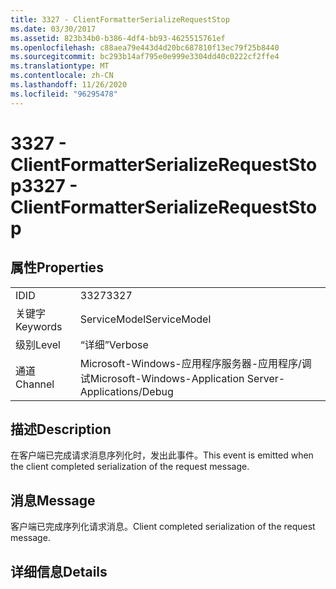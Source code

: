 ```yaml
---
title: 3327 - ClientFormatterSerializeRequestStop
ms.date: 03/30/2017
ms.assetid: 823b34b0-b386-4df4-bb93-4625515761ef
ms.openlocfilehash: c88aea79e443d4d20bc687810f13ec79f25b8440
ms.sourcegitcommit: bc293b14af795e0e999e3304dd40c0222cf2ffe4
ms.translationtype: MT
ms.contentlocale: zh-CN
ms.lasthandoff: 11/26/2020
ms.locfileid: "96295478"
---
```

# <a name="3327---clientformatterserializerequeststop"></a><span data-ttu-id="81952-102">3327 - ClientFormatterSerializeRequestStop</span><span class="sxs-lookup"><span data-stu-id="81952-102">3327 - ClientFormatterSerializeRequestStop</span></span>

## <a name="properties"></a><span data-ttu-id="81952-103">属性</span><span class="sxs-lookup"><span data-stu-id="81952-103">Properties</span></span>  
  
|||  
|-|-|  
|<span data-ttu-id="81952-104">ID</span><span class="sxs-lookup"><span data-stu-id="81952-104">ID</span></span>|<span data-ttu-id="81952-105">3327</span><span class="sxs-lookup"><span data-stu-id="81952-105">3327</span></span>|  
|<span data-ttu-id="81952-106">关键字</span><span class="sxs-lookup"><span data-stu-id="81952-106">Keywords</span></span>|<span data-ttu-id="81952-107">ServiceModel</span><span class="sxs-lookup"><span data-stu-id="81952-107">ServiceModel</span></span>|  
|<span data-ttu-id="81952-108">级别</span><span class="sxs-lookup"><span data-stu-id="81952-108">Level</span></span>|<span data-ttu-id="81952-109">“详细”</span><span class="sxs-lookup"><span data-stu-id="81952-109">Verbose</span></span>|  
|<span data-ttu-id="81952-110">通道</span><span class="sxs-lookup"><span data-stu-id="81952-110">Channel</span></span>|<span data-ttu-id="81952-111">Microsoft-Windows-应用程序服务器-应用程序/调试</span><span class="sxs-lookup"><span data-stu-id="81952-111">Microsoft-Windows-Application Server-Applications/Debug</span></span>|  
  
## <a name="description"></a><span data-ttu-id="81952-112">描述</span><span class="sxs-lookup"><span data-stu-id="81952-112">Description</span></span>  

 <span data-ttu-id="81952-113">在客户端已完成请求消息序列化时，发出此事件。</span><span class="sxs-lookup"><span data-stu-id="81952-113">This event is emitted when the client completed serialization of the request message.</span></span>  
  
## <a name="message"></a><span data-ttu-id="81952-114">消息</span><span class="sxs-lookup"><span data-stu-id="81952-114">Message</span></span>  

 <span data-ttu-id="81952-115">客户端已完成序列化请求消息。</span><span class="sxs-lookup"><span data-stu-id="81952-115">Client completed serialization of the request message.</span></span>  
  
## <a name="details"></a><span data-ttu-id="81952-116">详细信息</span><span class="sxs-lookup"><span data-stu-id="81952-116">Details</span></span>
